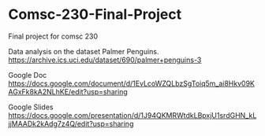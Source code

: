 # Comsc-230-Final-Project
Final project for comsc 230

Data analysis on the dataset Palmer Penguins.
https://archive.ics.uci.edu/dataset/690/palmer+penguins-3 

Google Doc
https://docs.google.com/document/d/1EvLcoWZQLbzSgToiq5m_ai8Hkv09KAGxFk8kA2NLhKE/edit?usp=sharing

Google Slides
https://docs.google.com/presentation/d/1J94QKMRWtdkLBpxjU1srdGHN_kLjjMAADk2kAdg7z4Q/edit?usp=sharing
